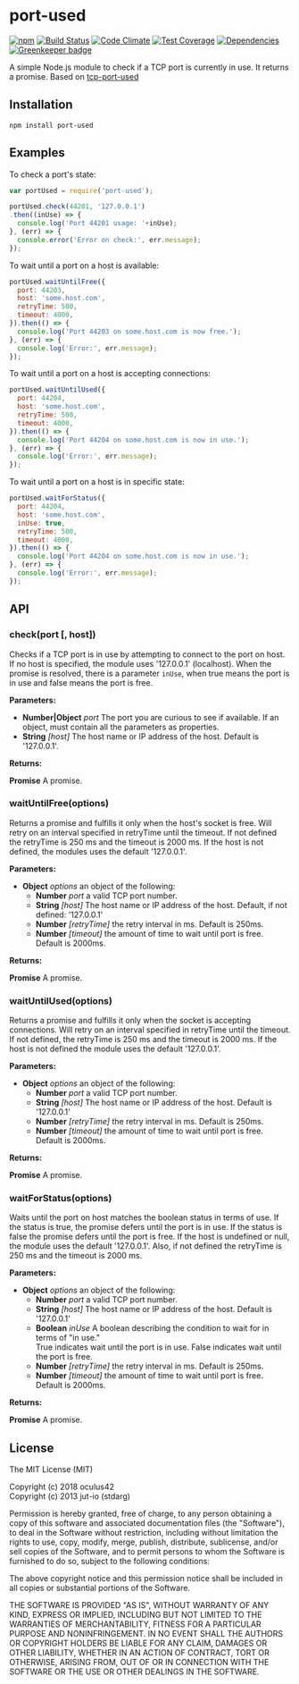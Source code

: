port-used
=============

[![npm](https://img.shields.io/npm/v/port-used.svg)](https://www.npmjs.com/package/port-used) 
[![Build Status](https://travis-ci.org/oculus42/port-used.svg?branch=master)](https://travis-ci.org/oculus42/port-used) 
[![Code Climate](https://codeclimate.com/github/oculus42/port-used/badges/gpa.svg)](https://codeclimate.com/github/oculus42/port-used) 
[![Test Coverage](https://codeclimate.com/github/oculus42/port-used/badges/coverage.svg)](https://codeclimate.com/github/oculus42/port-used/coverage) 
[![Dependencies](https://david-dm.org/oculus42/port-used.svg)](https://david-dm.org/oculus42/port-used) 
[![Greenkeeper badge](https://badges.greenkeeper.io/oculus42/port-used.svg)](https://greenkeeper.io/) 

A simple Node.js module to check if a TCP port is currently in use. It returns a promise.
Based on [tcp-port-used](https://www.npmjs.com/package/tcp-port-used)

## Installation

    npm install port-used

## Examples
To check a port's state:

```javascript
var portUsed = require('port-used');

portUsed.check(44201, '127.0.0.1')
.then((inUse) => {
  console.log('Port 44201 usage: '+inUse);
}, (err) => {
  console.error('Error on check:', err.message);
});
```

To wait until a port on a host is available:

```javascript
portUsed.waitUntilFree({
  port: 44203,
  host: 'some.host.com',
  retryTime: 500,
  timeout: 4000,
}).then(() => {
  console.log('Port 44203 on some.host.com is now free.');
}, (err) => {
  console.log('Error:', err.message);
});
```


To wait until a port on a host is accepting connections:

```javascript
portUsed.waitUntilUsed({
  port: 44204,
  host: 'some.host.com',
  retryTime: 500,
  timeout: 4000,
}).then(() => {
  console.log('Port 44204 on some.host.com is now in use.');
}, (err) => {
  console.log('Error:', err.message);
});
```

To wait until a port on a host is in specific state:

```javascript
portUsed.waitForStatus({
  port: 44204,
  host: 'some.host.com',
  inUse: true,
  retryTime: 500,
  timeout: 4000,
}).then(() => {
  console.log('Port 44204 on some.host.com is now in use.');
}, (err) => {
  console.log('Error:', err.message);
});
```

## API

### check(port [, host])
Checks if a TCP port is in use by attempting to connect to the port on host.
If no host is specified, the module uses '127.0.0.1' (localhost). When the
promise is resolved, there is a parameter `inUse`, when true means the port is
in use and false means the port is free.

**Parameters:**

* **Number|Object** *port* The port you are curious to see if available. If an
  object, must contain all the parameters as properties.
* **String** *[host]* The host name or IP address of the host. Default is '127.0.0.1'.

**Returns:**

**Promise** A promise.

### waitUntilFree(options)
Returns a promise and fulfills it only when the host's socket is
free.  Will retry on an interval specified in retryTime until the timeout. If
not defined the retryTime is 250 ms and the timeout is 2000 ms. If the host is
not defined, the modules uses the default '127.0.0.1'.

**Parameters:**

* **Object** *options* an object of the following:
  * **Number** *port* a valid TCP port number.
  * **String** *[host]* The host name or IP address of the host. Default, if not defined: '127.0.0.1'
  * **Number** *[retryTime]* the retry interval in ms. Default is 250ms.
  * **Number** *[timeout]* the amount of time to wait until port is free. Default is 2000ms.

**Returns:**

**Promise** A promise.

### waitUntilUsed(options)
Returns a promise and fulfills it only when the socket is accepting
connections. Will retry on an interval specified in retryTime until the
timeout. If not defined, the retryTime is 250 ms and the timeout is 2000 ms.
If the host is not defined the module uses the default '127.0.0.1'.

**Parameters:**

* **Object** *options* an object of the following:
  * **Number** *port* a valid TCP port number.
  * **String** *[host]* The host name or IP address of the host. Default is '127.0.0.1'
  * **Number** *[retryTime]* the retry interval in ms. Default is 250ms.
  * **Number** *[timeout]* the amount of time to wait until port is free. Default is 2000ms.

**Returns:**

**Promise** A promise.

### waitForStatus(options)
Waits until the port on host matches the boolean status in terms of use. If the
status is true, the promise defers until the port is in use. If the status is
false the promise defers until the port is free. If the host is undefined or
null, the module uses the default '127.0.0.1'. Also, if not defined the
retryTime is 250 ms and the timeout is 2000 ms.

**Parameters:**

* **Object** *options* an object of the following:
  * **Number** *port* a valid TCP port number.
  * **String** *[host]* The host name or IP address of the host. Default is '127.0.0.1'
  * **Boolean** *inUse* A boolean describing the condition to wait for in terms of "in use."  
    True indicates wait until the port is in use. False indicates wait until the port is free.
  * **Number** *[retryTime]* the retry interval in ms. Default is 250ms.
  * **Number** *[timeout]* the amount of time to wait until port is free. Default is 2000ms.

**Returns:**

**Promise** A promise.

## License

The MIT License (MIT)

Copyright (c) 2018 oculus42  
Copyright (c) 2013 jut-io (stdarg)

Permission is hereby granted, free of charge, to any person obtaining a copy of
this software and associated documentation files (the "Software"), to deal in
the Software without restriction, including without limitation the rights to
use, copy, modify, merge, publish, distribute, sublicense, and/or sell copies of
the Software, and to permit persons to whom the Software is furnished to do so,
subject to the following conditions:

The above copyright notice and this permission notice shall be included in all
copies or substantial portions of the Software.

THE SOFTWARE IS PROVIDED "AS IS", WITHOUT WARRANTY OF ANY KIND, EXPRESS OR
IMPLIED, INCLUDING BUT NOT LIMITED TO THE WARRANTIES OF MERCHANTABILITY, FITNESS
FOR A PARTICULAR PURPOSE AND NONINFRINGEMENT. IN NO EVENT SHALL THE AUTHORS OR
COPYRIGHT HOLDERS BE LIABLE FOR ANY CLAIM, DAMAGES OR OTHER LIABILITY, WHETHER
IN AN ACTION OF CONTRACT, TORT OR OTHERWISE, ARISING FROM, OUT OF OR IN
CONNECTION WITH THE SOFTWARE OR THE USE OR OTHER DEALINGS IN THE SOFTWARE.
